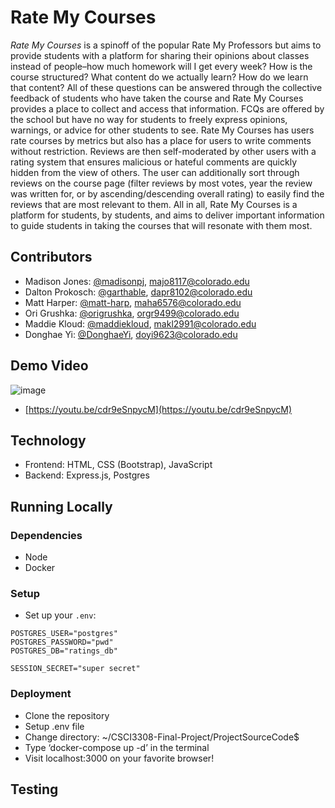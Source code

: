 # Rate My Courses
*Rate My Courses* is a spinoff of the popular Rate My Professors but aims to provide students with a platform for sharing their opinions about classes instead of people–how much homework will I get every week? How is the course structured? What content do we actually learn? How do we learn that content? All of these questions can be answered through the collective feedback of students who have taken the course and Rate My Courses provides a place to collect and access that information.
FCQs are offered by the school but have no way for students to freely express opinions, warnings, or advice for other students to see. Rate My Courses has users rate courses by metrics but also has a place for users to write comments without restriction. Reviews are then self-moderated by other users with a rating system that ensures malicious or hateful comments are quickly hidden from the view of others. The user can additionally sort through reviews on the course page (filter reviews by most votes, year the review was written for, or by ascending/descending overall rating) to easily find the reviews that are most relevant to them. All in all, Rate My Courses is a platform for students, by students, and aims to deliver important information to guide students in taking the courses that will resonate with them most.  

## Contributors
- Madison Jones: [@madisonpj](https://github.com/madisonpj), majo8117@colorado.edu
- Dalton Prokosch: [@garthable](https://github.com/garthable), dapr8102@colorado.edu
- Matt Harper: [@matt-harp](https://github.com/matt-harp), maha6576@colorado.edu
- Ori Grushka: [@origrushka](https://github.com/origrushka), orgr9499@colorado.edu
- Maddie Kloud: [@maddiekloud](https://github.com/maddiekloud), makl2991@colorado.edu
- Donghae Yi: [@DonghaeYi](https://github.com/DonghaeYi), doyi9623@colorado.edu

## Demo Video
![image](https://github.com/madisonpj/CSCI3308-Final-Project/assets/132002675/0082e827-dcbe-4411-8dfe-0988d24b7a73)
- [https://youtu.be/cdr9eSnpycM](https://youtu.be/cdr9eSnpycM)

## Technology
- Frontend: HTML, CSS (Bootstrap), JavaScript
- Backend: Express.js, Postgres

## Running Locally
### Dependencies
- Node
- Docker

### Setup
- Set up your `.env`:
```
POSTGRES_USER="postgres"
POSTGRES_PASSWORD="pwd"
POSTGRES_DB="ratings_db"

SESSION_SECRET="super secret"
```

### Deployment
- Clone the repository
- Setup .env file
- Change directory: ~/CSCI3308-Final-Project/ProjectSourceCode$
- Type ‘docker-compose up -d’ in the terminal
- Visit localhost:3000 on your favorite browser!

## Testing
